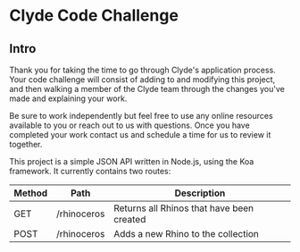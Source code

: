 # Clyde Code Challenge

## Intro

Thank you for taking the time to go through Clyde's application process. Your code challenge will consist of adding to and modifying this project, and then walking a member of the Clyde team through the changes you've made and explaining your work.

Be sure to work independently but feel free to use any online resources available to you or reach out to us with questions. Once you have completed your work contact us and schedule a time for us to review it together.

This project is a simple JSON API written in Node.js, using the Koa framework. It currently contains two routes:

| Method | Path        | Description                               |
| ------ | ----------- | ----------------------------------------- |
| GET    | /rhinoceros | Returns all Rhinos that have been created |
| POST   | /rhinoceros | Adds a new Rhino to the collection        |

